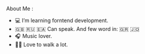 About Me :

- 💻 I’m learning forntend development.
- 🇬🇧 🇷🇺 🇪🇦 Can speak. And few word in: 🇬🇷 🇯🇴
- 🎧 Music lover. 
- 🚶‍♂️ Love to walk a lot.


